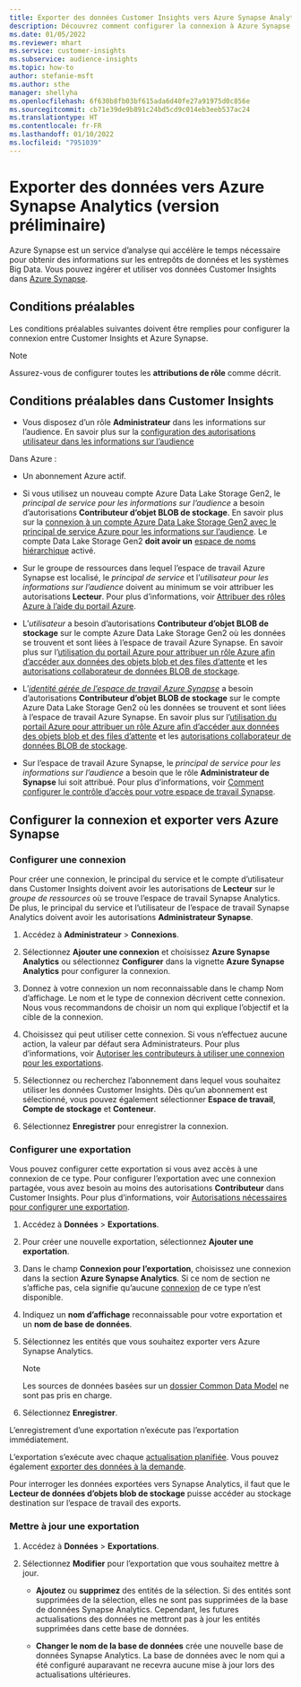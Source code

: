 ```yaml
---
title: Exporter des données Customer Insights vers Azure Synapse Analytics
description: Découvrez comment configurer la connexion à Azure Synapse Analytics.
ms.date: 01/05/2022
ms.reviewer: mhart
ms.service: customer-insights
ms.subservice: audience-insights
ms.topic: how-to
author: stefanie-msft
ms.author: sthe
manager: shellyha
ms.openlocfilehash: 6f630b8fb03bf615ada6d40fe27a91975d0c856e
ms.sourcegitcommit: cb71e39de9b891c24bd5cd9c014eb3eeb537ac24
ms.translationtype: HT
ms.contentlocale: fr-FR
ms.lasthandoff: 01/10/2022
ms.locfileid: "7951039"
---
```

# <a name="export-data-to-azure-synapse-analytics-preview"></a>Exporter des données vers Azure Synapse Analytics (version préliminaire)

Azure Synapse est un service d’analyse qui accélère le temps nécessaire pour obtenir des informations sur les entrepôts de données et les systèmes Big Data. Vous pouvez ingérer et utiliser vos données Customer Insights dans [Azure Synapse](/azure/synapse-analytics/overview-what-is).

## <a name="prerequisites"></a>Conditions préalables

Les conditions préalables suivantes doivent être remplies pour configurer la connexion entre Customer Insights et Azure Synapse.

> [!NOTE]
> Assurez-vous de configurer toutes les **attributions de rôle** comme décrit.  

## <a name="prerequisites-in-customer-insights"></a>Conditions préalables dans Customer Insights

* Vous disposez d’un rôle **Administrateur** dans les informations sur l’audience. En savoir plus sur la [configuration des autorisations utilisateur dans les informations sur l’audience](permissions.md#assign-roles-and-permissions)

Dans Azure : 

- Un abonnement Azure actif.

- Si vous utilisez un nouveau compte Azure Data Lake Storage Gen2, le *principal de service pour les informations sur l’audience* a besoin d’autorisations **Contributeur d’objet BLOB de stockage**. En savoir plus sur la [connexion à un compte Azure Data Lake Storage Gen2 avec le principal de service Azure pour les informations sur l’audience](connect-service-principal.md). Le compte Data Lake Storage Gen2 **doit avoir un** [espace de noms hiérarchique](/azure/storage/blobs/data-lake-storage-namespace) activé.

- Sur le groupe de ressources dans lequel l’espace de travail Azure Synapse est localisé, le *principal de service* et l’*utilisateur pour les informations sur l’audience* doivent au minimum se voir attribuer les autorisations **Lecteur**. Pour plus d’informations, voir [Attribuer des rôles Azure à l’aide du portail Azure](/azure/role-based-access-control/role-assignments-portal).

- L’*utilisateur* a besoin d’autorisations **Contributeur d’objet BLOB de stockage** sur le compte Azure Data Lake Storage Gen2 où les données se trouvent et sont liées à l’espace de travail Azure Synapse. En savoir plus sur l’[utilisation du portail Azure pour attribuer un rôle Azure afin d’accéder aux données des objets blob et des files d’attente](/azure/storage/common/storage-auth-aad-rbac-portal) et les [autorisations collaborateur de données BLOB de stockage](/azure/role-based-access-control/built-in-roles#storage-blob-data-contributor).

- L’*[identité gérée de l’espace de travail Azure Synapse](/azure/synapse-analytics/security/synapse-workspace-managed-identity)* a besoin d’autorisations **Contributeur d’objet BLOB de stockage** sur le compte Azure Data Lake Storage Gen2 où les données se trouvent et sont liées à l’espace de travail Azure Synapse. En savoir plus sur l’[utilisation du portail Azure pour attribuer un rôle Azure afin d’accéder aux données des objets blob et des files d’attente](/azure/storage/common/storage-auth-aad-rbac-portal) et les [autorisations collaborateur de données BLOB de stockage](/azure/role-based-access-control/built-in-roles#storage-blob-data-contributor).

- Sur l’espace de travail Azure Synapse, le *principal de service pour les informations sur l’audience* a besoin que le rôle **Administrateur de Synapse** lui soit attribué. Pour plus d’informations, voir [Comment configurer le contrôle d’accès pour votre espace de travail Synapse](/azure/synapse-analytics/security/how-to-set-up-access-control).

## <a name="set-up-the-connection-and-export-to-azure-synapse"></a>Configurer la connexion et exporter vers Azure Synapse

### <a name="configure-a-connection"></a>Configurer une connexion

Pour créer une connexion, le principal du service et le compte d’utilisateur dans Customer Insights doivent avoir les autorisations de **Lecteur** sur le *groupe de ressources* où se trouve l’espace de travail Synapse Analytics. De plus, le principal du service et l’utilisateur de l’espace de travail Synapse Analytics doivent avoir les autorisations **Administrateur Synapse**. 

1. Accédez à **Administrateur** > **Connexions**.

1. Sélectionnez **Ajouter une connexion** et choisissez **Azure Synapse Analytics** ou sélectionnez **Configurer** dans la vignette **Azure Synapse Analytics** pour configurer la connexion.

1. Donnez à votre connexion un nom reconnaissable dans le champ Nom d’affichage. Le nom et le type de connexion décrivent cette connexion. Nous vous recommandons de choisir un nom qui explique l’objectif et la cible de la connexion.

1. Choisissez qui peut utiliser cette connexion. Si vous n’effectuez aucune action, la valeur par défaut sera Administrateurs. Pour plus d’informations, voir [Autoriser les contributeurs à utiliser une connexion pour les exportations](connections.md#allow-contributors-to-use-a-connection-for-exports).

1. Sélectionnez ou recherchez l’abonnement dans lequel vous souhaitez utiliser les données Customer Insights. Dès qu’un abonnement est sélectionné, vous pouvez également sélectionner **Espace de travail**, **Compte de stockage** et **Conteneur**.

1. Sélectionnez **Enregistrer** pour enregistrer la connexion.

### <a name="configure-an-export"></a>Configurer une exportation

Vous pouvez configurer cette exportation si vous avez accès à une connexion de ce type. Pour configurer l’exportation avec une connexion partagée, vous avez besoin au moins des autorisations **Contributeur** dans Customer Insights. Pour plus d’informations, voir [Autorisations nécessaires pour configurer une exportation](export-destinations.md#set-up-a-new-export).

1. Accédez à **Données** > **Exportations**.

1. Pour créer une nouvelle exportation, sélectionnez **Ajouter une exportation**.

1. Dans le champ **Connexion pour l’exportation**, choisissez une connexion dans la section **Azure Synapse Analytics**. Si ce nom de section ne s’affiche pas, cela signifie qu’aucune [connexion](connections.md) de ce type n’est disponible.

1. Indiquez un **nom d’affichage** reconnaissable pour votre exportation et un **nom de base de données**.

1. Sélectionnez les entités que vous souhaitez exporter vers Azure Synapse Analytics.
   > [!NOTE]
   > Les sources de données basées sur un [dossier Common Data Model](connect-common-data-model.md) ne sont pas pris en charge.

2. Sélectionnez **Enregistrer**.

L’enregistrement d’une exportation n’exécute pas l’exportation immédiatement.

L’exportation s’exécute avec chaque [actualisation planifiée](system.md#schedule-tab). Vous pouvez également [exporter des données à la demande](export-destinations.md#run-exports-on-demand).

Pour interroger les données exportées vers Synapse Analytics, il faut que le **Lecteur de données d’objets blob de stockage** puisse accéder au stockage destination sur l’espace de travail des exports. 

### <a name="update-an-export"></a>Mettre à jour une exportation

1. Accédez à **Données** > **Exportations**.

1. Sélectionnez **Modifier** pour l’exportation que vous souhaitez mettre à jour.

   - **Ajoutez** ou **supprimez** des entités de la sélection. Si des entités sont supprimées de la sélection, elles ne sont pas supprimées de la base de données Synapse Analytics. Cependant, les futures actualisations des données ne mettront pas à jour les entités supprimées dans cette base de données.

   - **Changer le nom de la base de données** crée une nouvelle base de données Synapse Analytics. La base de données avec le nom qui a été configuré auparavant ne recevra aucune mise à jour lors des actualisations ultérieures.
